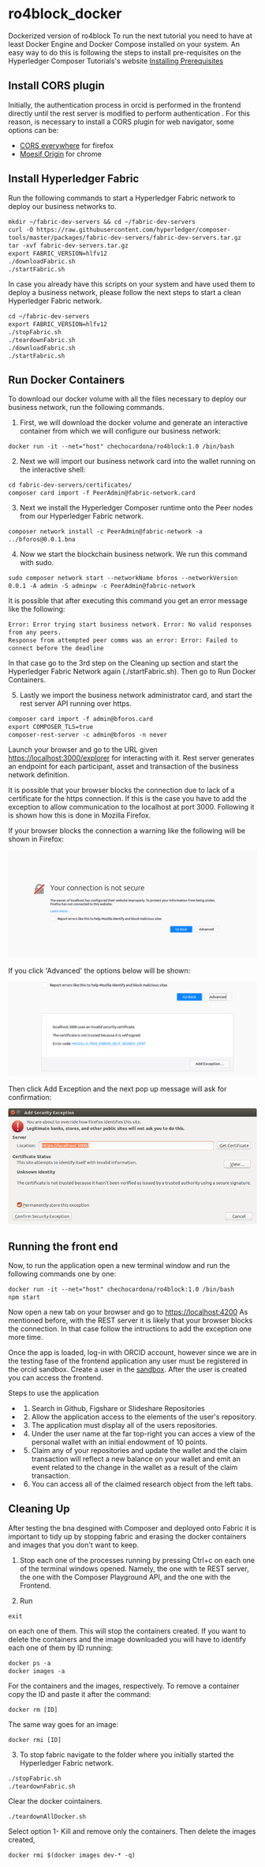 # ro4block_docker
Dockerized version of ro4block
To run the next tutorial you need to have at least Docker Engine and Docker Compose installed on your system. An easy way to do this is following the steps to install pre-requisites on the Hyperledger Composer Tutorials's website [Installing Prerequisites](https://hyperledger.github.io/composer/latest/installing/installing-prereqs.html)

## Install CORS plugin

Initially, the authentication process in orcid is performed in the frontend directly until the rest server is modified to perform authentication . For this reason, is necessary to install a CORS plugin for web navigator, some options can be:

* [CORS everywhere](https://addons.mozilla.org/es/firefox/addon/cors-everywhere/) for firefox
* [Moesif Origin](https://chrome.google.com/webstore/detail/moesif-origin-cors-change/digfbfaphojjndkpccljibejjbppifbc) for chrome

## Install Hyperledger Fabric

Run the following commands to start a Hyperledger Fabric network to deploy our business networks to.
`````
mkdir ~/fabric-dev-servers && cd ~/fabric-dev-servers
curl -O https://raw.githubusercontent.com/hyperledger/composer-tools/master/packages/fabric-dev-servers/fabric-dev-servers.tar.gz
tar -xvf fabric-dev-servers.tar.gz
export FABRIC_VERSION=hlfv12
./downloadFabric.sh
./startFabric.sh
`````
In case you already have this scripts on your system and have used them to deploy a business network, please follow the next steps to start a clean Hyperledger Fabric network.
`````
cd ~/fabric-dev-servers
export FABRIC_VERSION=hlfv12
./stopFabric.sh
./teardownFabric.sh
./downloadFabric.sh
./startFabric.sh
`````

## Run Docker Containers

To download our docker volume with all the files necessary to deploy our business network, run the following commands.
1. First, we will download the docker volume and generate an interactive container from which we will configure our business network:
`````
docker run -it --net="host" chechocardona/ro4block:1.0 /bin/bash
`````
2. Next we will import our business network card into the wallet running on the interactive shell:
`````
cd fabric-dev-servers/certificates/
composer card import -f PeerAdmin@fabric-network.card
`````
3. Next we install the Hyperledger Composer runtime onto the Peer nodes from our Hyperledger Fabric network. 
`````
composer network install -c PeerAdmin@fabric-network -a ../bforos@0.0.1.bna
`````
4. Now we start the blockchain business network. We run this command with sudo. 
`````
sudo composer network start --networkName bforos --networkVersion 0.0.1 -A admin -S adminpw -c PeerAdmin@fabric-network
`````
   It is possible that after executing this command you get an error message like the following:
   ```
   Error: Error trying start business network. Error: No valid responses from any peers.
   Response from attempted peer comms was an error: Error: Failed to connect before the deadline
   ```
   In that case go to the 3rd step on the Cleaning up section and start the Hyperledger Fabric Network again (./startFabric.sh). Then go to Run Docker Containers.

5. Lastly we import the business network administrator card, and start the rest server API running over https.
`````
composer card import -f admin@bforos.card
export COMPOSER_TLS=true
composer-rest-server -c admin@bforos -n never
`````
Launch your browser and go to the URL given [https://localhost:3000/explorer](https://localhost:3000/explorer) for interacting with it. Rest server generates an endpoint for each participant, asset and transaction of the business network definition.

It is possible that your browser blocks the connection due to lack of a certificate for the https connection. If this is the case you have to add the exception to allow communication to the localhost at port 3000. Following it is shown how this is done in Mozilla Firefox.

If your browser blocks the connection a warning like the following will be shown in Firefox:

![Security Warning](pictures/NotSecureConnection.png?raw=true "Not Secure")

If you click 'Advanced' the options below will be shown:

![Add Exception](pictures/AddException.png?raw=true "Add Exception")

Then click Add Exception and the next pop up message will ask for confirmation:

![Confirm](pictures/Confirm.png?raw=true "Confirm")

## Running the front end
Now, to run the application open a new terminal window and run the following commands one by one:
`````
docker run -it --net="host" chechocardona/ro4block:1.0 /bin/bash
npm start
`````
Now open a new tab on your browser and go to [https://localhost:4200](https://localhost:4200)
As mentioned before, with the REST server it is likely that your browser blocks the connection. In that case follow the intructions to add the exception one more time.

Once the app is loaded, log-in with ORCID account, however since we are in the testing fase of the frontend application any user must be registered in the orcid sandbox. Create a user in the [sandbox](https://sandbox.orcid.org/). After the user is created you can access the frontend. 

Steps to use the application
* 1. Search in Github, Figshare or Slideshare Repositories
* 2. Allow the application access to the elements of the user's repository.
* 3. The application must display all of the users repositories.
* 4. Under the user name at the far top-right you can acces a view of the personal wallet with an initial endowment of 10 points.
* 5. Claim any of your repositories and update the wallet and the claim transaction will reflect a new balance on your wallet and emit an event related to the change in the wallet as a result of the claim transaction. 
* 6. You can access all of the claimed research object from the left tabs.

## Cleaning Up
After testing the bna desgined with Composer and deployed onto Fabric it is important to tidy up by stopping fabric and erasing  the docker containers and images that you don't want to keep. 

1. Stop each one of the processes running by pressing Ctrl+c on each one of the terminal windows opened. Namely, the one with te REST server, the one with the Composer Playground API, and the one with the Frontend.

2. Run
`````
exit
`````
on each one of them. This will stop the containers created. If you want to delete the containers and the image downloaded you will have to identify each one of them by ID running:
`````
docker ps -a
docker images -a
`````
For the containers and the images, respectively. To remove a container copy the ID and paste it after the command:
`````
docker rm [ID]
`````
The same way goes for an image:
`````
docker rmi [ID]
`````

3. To stop fabric navigate to the folder where you initially started the Hyperledger Fabric network.
`````
./stopFabric.sh
./teardownFabric.sh
`````
Clear the docker cointainers.

`````
./teardownAllDocker.sh
`````
Select option 1- Kill and remove only the containers. Then delete the images created, 
`````
docker rmi $(docker images dev-* -q)
`````
